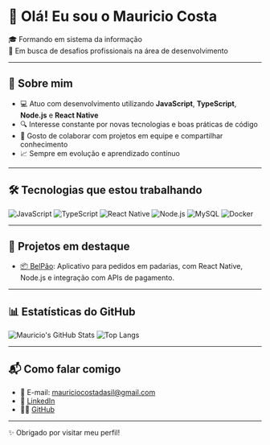 # 👋 Olá! Eu sou o Mauricio Costa

🎓 Formando em sistema da informação  
🚀 Em busca de desafios profissionais na área de desenvolvimento

---

## 🧠 Sobre mim

- 💻 Atuo com desenvolvimento utilizando **JavaScript**, **TypeScript**, **Node.js** e **React Native**
- 🔍 Interesse constante por novas tecnologias e boas práticas de código
- 🤝 Gosto de colaborar com projetos em equipe e compartilhar conhecimento
- 📈 Sempre em evolução e aprendizado contínuo

---

## 🛠️ Tecnologias que estou trabalhando

![JavaScript](https://img.shields.io/badge/-JavaScript-black?style=flat-square&logo=javascript)
![TypeScript](https://img.shields.io/badge/-TypeScript-black?style=flat-square&logo=typescript)
![React Native](https://img.shields.io/badge/-React%20Native-black?style=flat-square&logo=react)
![Node.js](https://img.shields.io/badge/-Node.js-black?style=flat-square&logo=node.js)
![MySQL](https://img.shields.io/badge/-MySQL-black?style=flat-square&logo=mysql)
![Docker](https://img.shields.io/badge/-Docker-black?style=flat-square&logo=docker)

---

## 🚀 Projetos em destaque

- [📦 BelPão](https://github.com/MauricioCostaDaSilva/belp-o): Aplicativo para pedidos em padarias, com React Native, Node.js e integração com APIs de pagamento.


---

## 📊 Estatísticas do GitHub

![Mauricio's GitHub Stats](https://github-readme-stats.vercel.app/api?username=MauricioCostaDaSilva&show_icons=true&theme=radical)
![Top Langs](https://github-readme-stats.vercel.app/api/top-langs/?username=MauricioCostaDaSilva&layout=compact&theme=radical)

---

## 📬 Como falar comigo

- 📧 E-mail: mauriciocostadasil@gmail.com  
- 💼 [LinkedIn](https://www.linkedin.com/in/mauriciocostadasilva/)  
- 🧑‍💻 [GitHub](https://github.com/MauricioCostaDaSilva)

---

✨ Obrigado por visitar meu perfil!
